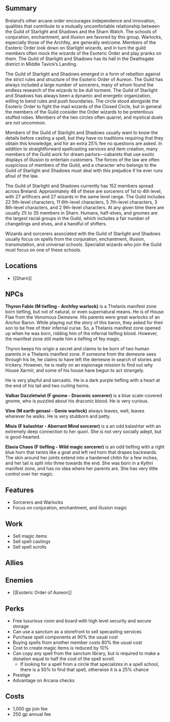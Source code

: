 ## Summary
Breland’s other arcane order encourages independence and innovation, qualities that contribute to a mutually uncomfortable relationship between the Guild of Starlight and Shadows and the Sharn Watch. The schools of conjuration, enchantment, and illusion are favored by this group. Warlocks, especially those of the Archfey, are generally welcome. Members of the Esoteric Order look down on Starlight wizards, and in turn the guild members often mock the wizards of the Esoteric Order and play pranks on them. The Guild of Starlight and Shadows has its hall in the Deathsgate district in Middle Tavick’s Landing.

The Guild of Starlight and Shadows emerged in a form of rebellion against the strict rules and structure of the Esoteric Order of Aureon. The Guild has always included a large number of sorcerers, many of whom found the endless research of the wizards to be dull torment. The Guild of Starlight and Shadows has always been a dynamic and energetic organization, willing to bend rules and push boundaries. The circle stood alongside the Esoteric Order to fight the mad wizards of the Closed Circle, but in general the members of the Guild consider the Order wizards to be pretentious stuffed robes. Members of the two circles often quarrel, and mystical duels are not uncommon.

Members of the Guild of Starlight and Shadows usually want to know the details before casting a spell, but they have no traditions requiring that they obtain this knowledge, and for an extra 25% fee no questions are asked. In addition to straightforward spellcasting services and item creation, many members of the Guild work for dream parlors—cabarets that use exotic displays of illusion to entertain customers. The forces of the law are often suspicious of members of the Guild, and a character who belongs to the Guild of Starlight and Shadows must deal with this prejudice if he ever runs afoul of the law.

The Guild of Starlight and Shadows currently has 152 members spread across Breland. Approximately 48 of these are sorcerers of 1st to 4th level, with 27 artificers and 27 wizards in the same level range. The Guild includes 22 5th-level characters, 11 6th-level characters, 5 7th-level characters, 3 8th-level characters, and 2 9th-level characters. At any given time there are usually 25 to 35 members in Sharn. Humans, half-elves, and gnomes are the largest racial groups in the Guild, which includes a fair number of changelings and elves, and a handful of shifters.

Wizards and sorcerers associated with the Guild of Starlight and Shadows usually focus on spells from the conjuration, enchantment, illusion, transmutation, and universal schools. Specialist wizards who join the Guild must focus on one of these schools.

## Locations
- [[Sharn]]

## NPCs
**Thyron Fable (M tiefling - Archfey warlock)** is a Thelanis manifest zone born tiefling, but not of natural, or even supernatural means. He is of House Flae from the Venomous Demesne. His parents were great warlocks of an Anchor Baron. While playing out the story of this baron, they asked for their son to be free of their infernal curse. So, a Thelanis manifest zone opened up when he was born, ridding him of the infernal tiefling blood. However, the manifest zone still made him a tiefling of fey magic.

Thyron keeps his origin a secret and claims to be born of two human parents in a Thelanis manifest zone. If someone from the demesne sees through his lie, he claims to have left the demesne in search of stories and trickery. However, he is really on an espionage mission to find out why House Xarmir, and some of his house have begun to act strangely.

He is very playful and sarcastic. He is a dark purple tiefling with a heart at the end of his tail and two curling horns.

**Valbar Dazzletwist (F gnome - Draconic sorcerer)** is a blue scale-covered gnome, who is puzzled about his draconic blood. He is very curious.

**Vine (M earth genasi - Genie warlock)** always leaves, well, leaves wherever he walks. He is very stubborn and petty.

**Misis (F kalashtar - Aberrant Mind sorcerer)** is a an odd kalashtar with an extremely deep connection to her quori. She is not very socially adept, but is good-hearted.

**Elavia Chaos (F tiefling - Wild magic sorcerer)** is an odd tiefling with a right blue horn that twists like a goat and left red horn that drapes backwards. The skin around her joints extend into a hardened chitin for a few inches, and her tail is split into three towards the end. She was born in a Kythri manifest zone, and has no idea where her parents are. She has very little control over her magic.

## Features
- Sorcerers and Warlocks
- Focus on conjuration, enchantment, and illusion magic

## Work
- Sell magic items
- Sell spell castings
- Sell spell scrolls

## Allies

## Enemies
- [[Esoteric Order of Aureon]]

## Perks
- Free luxurious room and board with high level security and secure storage
- Can use a sanctum as a storefront to sell specasting services
- Purchase spell components at 90% the usual cost
- Buying spells from another member costs 80% the usual cost
- Cost to create magic items is reduced by 10%
- Can copy any spell from the sanctum library, but is required to make a donation equal to half the cost of the spell scroll.
	- If looking for a spell from a circle that specializes in a spell school, there is a 50% to find that spell, otherwise it is a 25% chance
- Prestige
- Advantage on Arcana checks

## Costs
- 1,000 gp join fee
- 250 gp annual fee